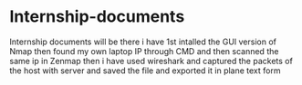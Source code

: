 # Internship-documents
Internship documents will be there
i have 1st intalled the GUI version of Nmap
then found my own laptop IP through CMD and then scanned the same ip in Zenmap
then i have used wireshark and captured the packets of the host with server and saved the file and exported it in plane text form
